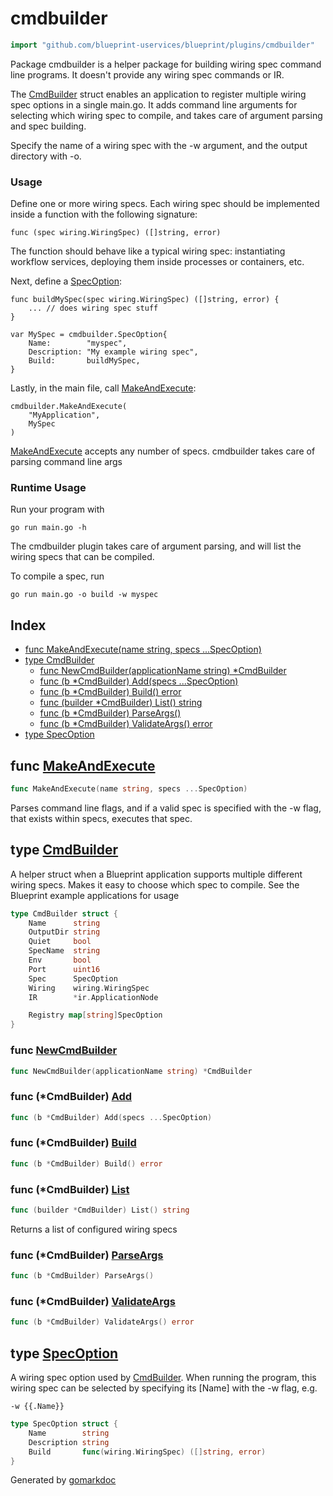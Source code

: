 <!-- Code generated by gomarkdoc. DO NOT EDIT -->

# cmdbuilder

```go
import "github.com/blueprint-uservices/blueprint/plugins/cmdbuilder"
```

Package cmdbuilder is a helper package for building wiring spec command line programs. It doesn't provide any wiring spec commands or IR.

The [CmdBuilder](<#CmdBuilder>) struct enables an application to register multiple wiring spec options in a single main.go. It adds command line arguments for selecting which wiring spec to compile, and takes care of argument parsing and spec building.

Specify the name of a wiring spec with the \-w argument, and the output directory with \-o.

### Usage

Define one or more wiring specs. Each wiring spec should be implemented inside a function with the following signature:

```
func (spec wiring.WiringSpec) ([]string, error)
```

The function should behave like a typical wiring spec: instantiating workflow services, deploying them inside processes or containers, etc.

Next, define a [SpecOption](<#SpecOption>):

```
func buildMySpec(spec wiring.WiringSpec) ([]string, error) {
	... // does wiring spec stuff
}

var MySpec = cmdbuilder.SpecOption{
	Name:        "myspec",
	Description: "My example wiring spec",
	Build:       buildMySpec,
}
```

Lastly, in the main file, call [MakeAndExecute](<#MakeAndExecute>):

```
cmdbuilder.MakeAndExecute(
	"MyApplication",
	MySpec
)
```

[MakeAndExecute](<#MakeAndExecute>) accepts any number of specs. cmdbuilder takes care of parsing command line args

### Runtime Usage

Run your program with

```
go run main.go -h
```

The cmdbuilder plugin takes care of argument parsing, and will list the wiring specs that can be compiled.

To compile a spec, run

```
go run main.go -o build -w myspec
```

## Index

- [func MakeAndExecute\(name string, specs ...SpecOption\)](<#MakeAndExecute>)
- [type CmdBuilder](<#CmdBuilder>)
  - [func NewCmdBuilder\(applicationName string\) \*CmdBuilder](<#NewCmdBuilder>)
  - [func \(b \*CmdBuilder\) Add\(specs ...SpecOption\)](<#CmdBuilder.Add>)
  - [func \(b \*CmdBuilder\) Build\(\) error](<#CmdBuilder.Build>)
  - [func \(builder \*CmdBuilder\) List\(\) string](<#CmdBuilder.List>)
  - [func \(b \*CmdBuilder\) ParseArgs\(\)](<#CmdBuilder.ParseArgs>)
  - [func \(b \*CmdBuilder\) ValidateArgs\(\) error](<#CmdBuilder.ValidateArgs>)
- [type SpecOption](<#SpecOption>)


<a name="MakeAndExecute"></a>
## func [MakeAndExecute](<https://github.com/blueprint-uservices/blueprint/blob/main/plugins/cmdbuilder/cmdbuilder.go#L102>)

```go
func MakeAndExecute(name string, specs ...SpecOption)
```

Parses command line flags, and if a valid spec is specified with the \-w flag, that exists within specs, executes that spec.

<a name="CmdBuilder"></a>
## type [CmdBuilder](<https://github.com/blueprint-uservices/blueprint/blob/main/plugins/cmdbuilder/cmdbuilder.go#L86-L98>)

A helper struct when a Blueprint application supports multiple different wiring specs. Makes it easy to choose which spec to compile. See the Blueprint example applications for usage

```go
type CmdBuilder struct {
    Name      string
    OutputDir string
    Quiet     bool
    SpecName  string
    Env       bool
    Port      uint16
    Spec      SpecOption
    Wiring    wiring.WiringSpec
    IR        *ir.ApplicationNode

    Registry map[string]SpecOption
}
```

<a name="NewCmdBuilder"></a>
### func [NewCmdBuilder](<https://github.com/blueprint-uservices/blueprint/blob/main/plugins/cmdbuilder/cmdbuilder.go#L118>)

```go
func NewCmdBuilder(applicationName string) *CmdBuilder
```



<a name="CmdBuilder.Add"></a>
### func \(\*CmdBuilder\) [Add](<https://github.com/blueprint-uservices/blueprint/blob/main/plugins/cmdbuilder/cmdbuilder.go#L125>)

```go
func (b *CmdBuilder) Add(specs ...SpecOption)
```



<a name="CmdBuilder.Build"></a>
### func \(\*CmdBuilder\) [Build](<https://github.com/blueprint-uservices/blueprint/blob/main/plugins/cmdbuilder/cmdbuilder.go#L179>)

```go
func (b *CmdBuilder) Build() error
```



<a name="CmdBuilder.List"></a>
### func \(\*CmdBuilder\) [List](<https://github.com/blueprint-uservices/blueprint/blob/main/plugins/cmdbuilder/cmdbuilder.go#L171>)

```go
func (builder *CmdBuilder) List() string
```

Returns a list of configured wiring specs

<a name="CmdBuilder.ParseArgs"></a>
### func \(\*CmdBuilder\) [ParseArgs](<https://github.com/blueprint-uservices/blueprint/blob/main/plugins/cmdbuilder/cmdbuilder.go#L131>)

```go
func (b *CmdBuilder) ParseArgs()
```



<a name="CmdBuilder.ValidateArgs"></a>
### func \(\*CmdBuilder\) [ValidateArgs](<https://github.com/blueprint-uservices/blueprint/blob/main/plugins/cmdbuilder/cmdbuilder.go#L147>)

```go
func (b *CmdBuilder) ValidateArgs() error
```



<a name="SpecOption"></a>
## type [SpecOption](<https://github.com/blueprint-uservices/blueprint/blob/main/plugins/cmdbuilder/cmdbuilder.go#L77-L81>)

A wiring spec option used by [CmdBuilder](<#CmdBuilder>). When running the program, this wiring spec can be selected by specifying its \[Name\] with the \-w flag, e.g.

```
-w {{.Name}}
```

```go
type SpecOption struct {
    Name        string
    Description string
    Build       func(wiring.WiringSpec) ([]string, error)
}
```

Generated by [gomarkdoc](<https://github.com/princjef/gomarkdoc>)
